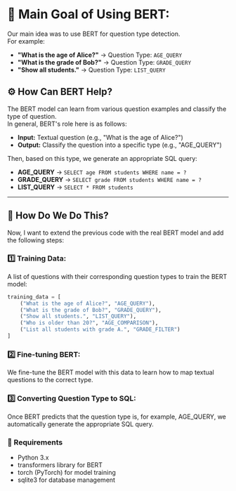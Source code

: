 # 🎯 Main Goal of Using BERT:

Our main idea was to use BERT for question type detection.  
For example:

- **"What is the age of Alice?"** → Question Type: `AGE_QUERY`  
- **"What is the grade of Bob?"** → Question Type: `GRADE_QUERY`  
- **"Show all students."** → Question Type: `LIST_QUERY`  

## ⚙️ How Can BERT Help?

The BERT model can learn from various question examples and classify the type of question.  
In general, BERT's role here is as follows:

- **Input:** Textual question (e.g., "What is the age of Alice?")  
- **Output:** Classify the question into a specific type (e.g., "AGE_QUERY")  

Then, based on this type, we generate an appropriate SQL query:

- **AGE_QUERY** → `SELECT age FROM students WHERE name = ?`  
- **GRADE_QUERY** → `SELECT grade FROM students WHERE name = ?`  
- **LIST_QUERY** → `SELECT * FROM students`

---

## 📝 How Do We Do This?

Now, I want to extend the previous code with the real BERT model and add the following steps:

### 1️⃣ Training Data:
A list of questions with their corresponding question types to train the BERT model:

```python
training_data = [
    ("What is the age of Alice?", "AGE_QUERY"),
    ("What is the grade of Bob?", "GRADE_QUERY"),
    ("Show all students.", "LIST_QUERY"),
    ("Who is older than 20?", "AGE_COMPARISON"),
    ("List all students with grade A.", "GRADE_FILTER")
]
```
### 2️⃣ Fine-tuning BERT:
We fine-tune the BERT model with this data to learn how to map textual questions to the correct type.

### 3️⃣ Converting Question Type to SQL:
Once BERT predicts that the question type is, for example, AGE_QUERY, we automatically generate the appropriate SQL query.
### 🔧 Requirements

- Python 3.x
- transformers library for BERT
- torch (PyTorch) for model training
- sqlite3 for database management
